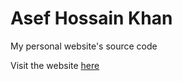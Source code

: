 # Asef Hossain Khan

My personal website's source code

Visit the website [here](https://asefhossainkhan.github.io/)
